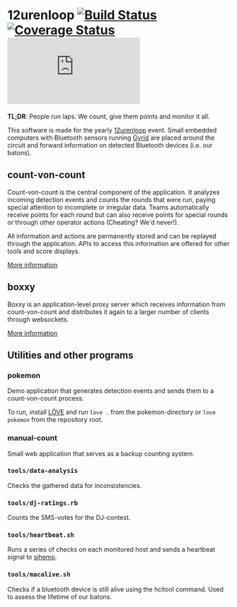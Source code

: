 # 12urenloop [![Build Status](https://travis-ci.org/ZeusWPI/12urenloop.svg?branch=master)](https://travis-ci.org/ZeusWPI/12urenloop) [![Coverage Status](https://coveralls.io/repos/ZeusWPI/12urenloop/badge.svg?branch=master)](https://coveralls.io/r/ZeusWPI/12urenloop?branch=master) [![Analytics](https://ga-beacon.appspot.com/UA-25444917-6/ZeusWPI/12Urenloop/README.markdown?pixel)](https://github.com/igrigorik/ga-beacon)

**TL;DR**: People run laps. We count, give them points and monitor it all.

This software is made for the yearly [12urenloop](https://12urenloop.be/) event. Small embedded computers with Bluetooth sensors running [Gyrid](https://github.com/Roel/Gyrid) are placed around the circuit and forward information on detected Bluetooth devices (i.e. our batons).

## count-von-count

Count-von-count is the central component of the application. It analyzes incoming detection events and counts the rounds that were run, paying special attention to incomplete or irregular data. Teams automatically receive points for each round but can also receive points for special rounds or through other operator actions (Cheating? We'd never!).

All information and actions are permanently stored and can be replayed through the application. APIs to access this information are offered for other tools and score displays.

[More information](count-von-count/README.markdown)

## boxxy

Boxxy is an application-level proxy server which receives information from count-von-count and distributes it again to a larger number of clients through websockets.

[More information](boxxy/README.markdown)

## Utilities and other programs

### pokemon

Demo application that generates detection events and sends them to a count-von-count process.

To run, install [LÖVE](https://love2d.org/) and run `love .` from the pokemon-directory or `love pokemon` from the repository root.

### manual-count

Small web application that serves as a backup counting system.

### `tools/data-analysis`

Checks the gathered data for inconsistencies.

### `tools/dj-ratings.rb`

Counts the SMS-votes for the DJ-contest.

### `tools/heartbeat.sh`

Runs a series of checks on each monitored host and sends a heartbeat signal to [sihemo](https://github.com/jaspervdj/sihemo).

### `tools/macalive.sh`

Checks if a bluetooth device is still alive using the hcitool command. Used to assess the lifetime of our batons.
